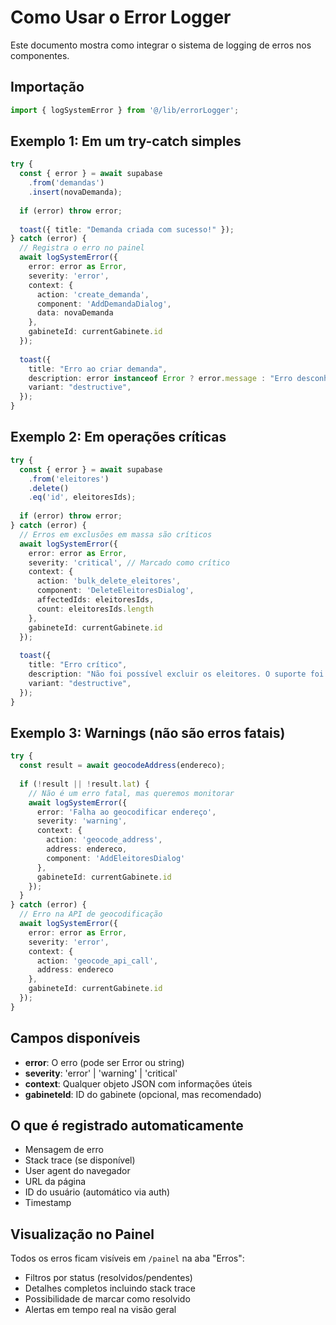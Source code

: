 # Como Usar o Error Logger

Este documento mostra como integrar o sistema de logging de erros nos componentes.

## Importação

```typescript
import { logSystemError } from '@/lib/errorLogger';
```

## Exemplo 1: Em um try-catch simples

```typescript
try {
  const { error } = await supabase
    .from('demandas')
    .insert(novaDemanda);
    
  if (error) throw error;
  
  toast({ title: "Demanda criada com sucesso!" });
} catch (error) {
  // Registra o erro no painel
  await logSystemError({
    error: error as Error,
    severity: 'error',
    context: {
      action: 'create_demanda',
      component: 'AddDemandaDialog',
      data: novaDemanda
    },
    gabineteId: currentGabinete.id
  });
  
  toast({
    title: "Erro ao criar demanda",
    description: error instanceof Error ? error.message : "Erro desconhecido",
    variant: "destructive",
  });
}
```

## Exemplo 2: Em operações críticas

```typescript
try {
  const { error } = await supabase
    .from('eleitores')
    .delete()
    .eq('id', eleitoresIds);
    
  if (error) throw error;
} catch (error) {
  // Erros em exclusões em massa são críticos
  await logSystemError({
    error: error as Error,
    severity: 'critical', // Marcado como crítico
    context: {
      action: 'bulk_delete_eleitores',
      component: 'DeleteEleitoresDialog',
      affectedIds: eleitoresIds,
      count: eleitoresIds.length
    },
    gabineteId: currentGabinete.id
  });
  
  toast({
    title: "Erro crítico",
    description: "Não foi possível excluir os eleitores. O suporte foi notificado.",
    variant: "destructive",
  });
}
```

## Exemplo 3: Warnings (não são erros fatais)

```typescript
try {
  const result = await geocodeAddress(endereco);
  
  if (!result || !result.lat) {
    // Não é um erro fatal, mas queremos monitorar
    await logSystemError({
      error: 'Falha ao geocodificar endereço',
      severity: 'warning',
      context: {
        action: 'geocode_address',
        address: endereco,
        component: 'AddEleitoresDialog'
      },
      gabineteId: currentGabinete.id
    });
  }
} catch (error) {
  // Erro na API de geocodificação
  await logSystemError({
    error: error as Error,
    severity: 'error',
    context: {
      action: 'geocode_api_call',
      address: endereco
    },
    gabineteId: currentGabinete.id
  });
}
```

## Campos disponíveis

- **error**: O erro (pode ser Error ou string)
- **severity**: 'error' | 'warning' | 'critical'
- **context**: Qualquer objeto JSON com informações úteis
- **gabineteId**: ID do gabinete (opcional, mas recomendado)

## O que é registrado automaticamente

- Mensagem de erro
- Stack trace (se disponível)
- User agent do navegador
- URL da página
- ID do usuário (automático via auth)
- Timestamp

## Visualização no Painel

Todos os erros ficam visíveis em `/painel` na aba "Erros":
- Filtros por status (resolvidos/pendentes)
- Detalhes completos incluindo stack trace
- Possibilidade de marcar como resolvido
- Alertas em tempo real na visão geral
